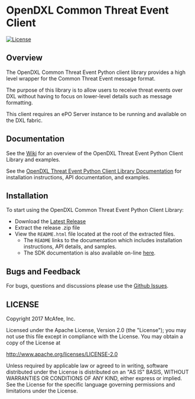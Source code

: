 # OpenDXL Common Threat Event Client
[![License](https://img.shields.io/badge/License-Apache%202.0-blue.svg)](https://opensource.org/licenses/Apache-2.0)

## Overview

The OpenDXL Common Threat Event Python client library provides a high level wrapper for the Common Threat Event message format.

The purpose of this library is to allow users to receive threat events over DXL without having to focus on lower-level details such as message formatting.

This client requires an ePO Server instance to be running and available on the DXL fabric. 

## Documentation

See the [Wiki](https://github.com/opendxl/opendxl-threatevent-client-python/wiki) for an overview of the OpenDXL Threat Event Python Client Library and examples.

See the [OpenDXL Threat Event Python Client Library Documentation](https://opendxl.github.io/opendxl-threatevent-client-python/pydoc) for
installation instructions, API documentation, and examples.

## Installation

To start using the OpenDXL Common Threat Event Python Client Library:

* Download the [Latest Release](https://github.com/opendxl/opendxl-common-threatevent-client-python/releases/latest)
* Extract the release .zip file
* View the `README.html` file located at the root of the extracted files.
    * The `README` links to the documentation which includes installation instructions, API details, and samples.
    * The SDK documentation is also available on-line [here](https://opendxl.github.io/opendxl-threatevent-client-python/pydoc).

## Bugs and Feedback

For bugs, questions and discussions please use the [Github Issues](https://github.com/opendxl/opendxl-threatevent-client-python/issues).

## LICENSE

Copyright 2017 McAfee, Inc.

Licensed under the Apache License, Version 2.0 (the "License"); you may not use this file except in compliance with the License. You may obtain a copy of the License at

http://www.apache.org/licenses/LICENSE-2.0

Unless required by applicable law or agreed to in writing, software distributed under the License is distributed on an "AS IS" BASIS, WITHOUT WARRANTIES OR CONDITIONS OF ANY KIND, either express or implied. See the License for the specific language governing permissions and limitations under the License. 
